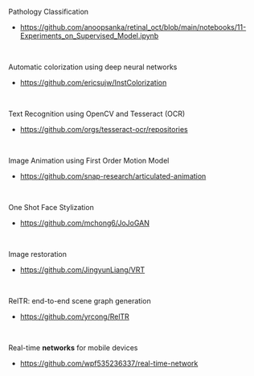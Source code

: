 
Pathology Classification
 - https://github.com/anoopsanka/retinal_oct/blob/main/notebooks/11-Experiments_on_Supervised_Model.ipynb  
<br/>
  
Automatic colorization using deep neural networks
 - https://github.com/ericsujw/InstColorization
<br/>

Text Recognition using OpenCV and Tesseract (OCR)
 - https://github.com/orgs/tesseract-ocr/repositories
<br/>

Image Animation using First Order Motion Model
 - https://github.com/snap-research/articulated-animation
<br/>

One Shot Face Stylization
 - https://github.com/mchong6/JoJoGAN
<br/>

Image restoration
 - https://github.com/JingyunLiang/VRT
<br/>

RelTR: end-to-end scene graph generation
 - https://github.com/yrcong/RelTR
<br/>

Real-time **networks** for mobile devices
- https://github.com/wpf535236337/real-time-network
<br/>

